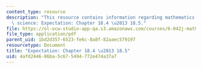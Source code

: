 ```yaml
---
content_type: resource
description: "This resource contains information regarding mathematics for computer\
  \ science: Expectation: Chapter 18.4 \u2013 18.5."
file: https://ol-ocw-studio-app-qa.s3.amazonaws.com/courses/6-042j-mathematics-for-computer-science-spring-2015/4afd244686ba5c675494772e474a37a7_MIT6_042JS15_Session32.pdf
file_type: application/pdf
parent_uid: 1bd2d357-6523-fe6c-8a8f-82aaec579197
resourcetype: Document
title: "Expectation: Chapter 18.4 \u2013 18.5"
uid: 4afd2446-86ba-5c67-5494-772e474a37a7
---
```

